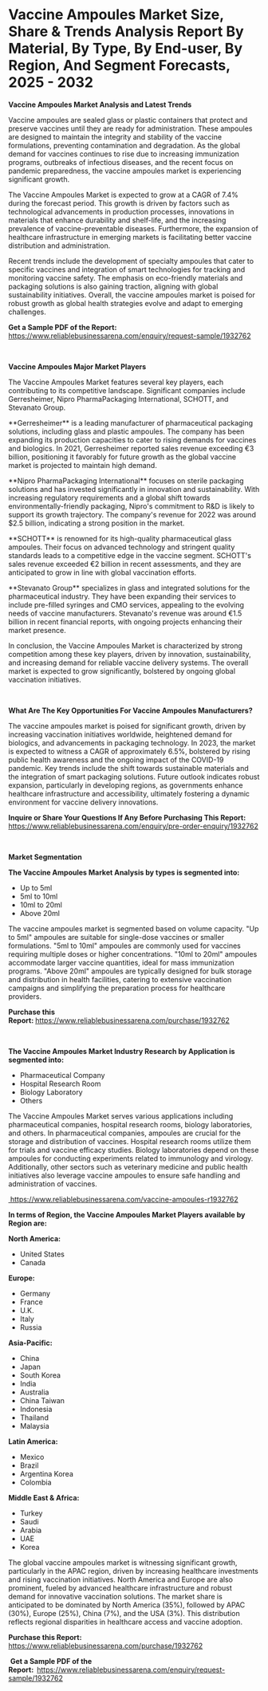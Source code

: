 <p><h1>Vaccine Ampoules Market Size, Share & Trends Analysis Report By Material, By Type, By End-user, By Region, And Segment Forecasts, 2025 - 2032</h1></p><p><strong>Vaccine Ampoules Market Analysis and Latest Trends</strong></p>
<p><p>Vaccine ampoules are sealed glass or plastic containers that protect and preserve vaccines until they are ready for administration. These ampoules are designed to maintain the integrity and stability of the vaccine formulations, preventing contamination and degradation. As the global demand for vaccines continues to rise due to increasing immunization programs, outbreaks of infectious diseases, and the recent focus on pandemic preparedness, the vaccine ampoules market is experiencing significant growth.</p><p>The Vaccine Ampoules Market is expected to grow at a CAGR of 7.4% during the forecast period. This growth is driven by factors such as technological advancements in production processes, innovations in materials that enhance durability and shelf-life, and the increasing prevalence of vaccine-preventable diseases. Furthermore, the expansion of healthcare infrastructure in emerging markets is facilitating better vaccine distribution and administration. </p><p>Recent trends include the development of specialty ampoules that cater to specific vaccines and integration of smart technologies for tracking and monitoring vaccine safety. The emphasis on eco-friendly materials and packaging solutions is also gaining traction, aligning with global sustainability initiatives. Overall, the vaccine ampoules market is poised for robust growth as global health strategies evolve and adapt to emerging challenges.</p></p>
<p><strong>Get a Sample PDF of the Report:&nbsp;</strong> <a href="https://www.reliablebusinessarena.com/enquiry/request-sample/1932762?utm_campaign=3554&utm_medium=2&utm_source=Github&utm_content=ia&utm_term=13042025&utm_id=vaccine-ampoules">https://www.reliablebusinessarena.com/enquiry/request-sample/1932762</a></p>
<p>&nbsp;</p>
<p><strong>Vaccine Ampoules Major Market Players</strong></p>
<p><p>The Vaccine Ampoules Market features several key players, each contributing to its competitive landscape. Significant companies include Gerresheimer, Nipro PharmaPackaging International, SCHOTT, and Stevanato Group.</p><p>**Gerresheimer** is a leading manufacturer of pharmaceutical packaging solutions, including glass and plastic ampoules. The company has been expanding its production capacities to cater to rising demands for vaccines and biologics. In 2021, Gerresheimer reported sales revenue exceeding €3 billion, positioning it favorably for future growth as the global vaccine market is projected to maintain high demand.</p><p>**Nipro PharmaPackaging International** focuses on sterile packaging solutions and has invested significantly in innovation and sustainability. With increasing regulatory requirements and a global shift towards environmentally-friendly packaging, Nipro's commitment to R&D is likely to support its growth trajectory. The company's revenue for 2022 was around $2.5 billion, indicating a strong position in the market.</p><p>**SCHOTT** is renowned for its high-quality pharmaceutical glass ampoules. Their focus on advanced technology and stringent quality standards leads to a competitive edge in the vaccine segment. SCHOTT's sales revenue exceeded €2 billion in recent assessments, and they are anticipated to grow in line with global vaccination efforts.</p><p>**Stevanato Group** specializes in glass and integrated solutions for the pharmaceutical industry. They have been expanding their services to include pre-filled syringes and CMO services, appealing to the evolving needs of vaccine manufacturers. Stevanato's revenue was around €1.5 billion in recent financial reports, with ongoing projects enhancing their market presence.</p><p>In conclusion, the Vaccine Ampoules Market is characterized by strong competition among these key players, driven by innovation, sustainability, and increasing demand for reliable vaccine delivery systems. The overall market is expected to grow significantly, bolstered by ongoing global vaccination initiatives.</p></p>
<p>&nbsp;</p>
<p><strong>What Are The Key Opportunities For Vaccine Ampoules Manufacturers?</strong></p>
<p><p>The vaccine ampoules market is poised for significant growth, driven by increasing vaccination initiatives worldwide, heightened demand for biologics, and advancements in packaging technology. In 2023, the market is expected to witness a CAGR of approximately 6.5%, bolstered by rising public health awareness and the ongoing impact of the COVID-19 pandemic. Key trends include the shift towards sustainable materials and the integration of smart packaging solutions. Future outlook indicates robust expansion, particularly in developing regions, as governments enhance healthcare infrastructure and accessibility, ultimately fostering a dynamic environment for vaccine delivery innovations.</p></p>
<p><strong>Inquire or Share Your Questions If Any Before Purchasing This Report:</strong> <a href="https://www.reliablebusinessarena.com/enquiry/pre-order-enquiry/1932762?utm_campaign=3554&utm_medium=2&utm_source=Github&utm_content=ia&utm_term=13042025&utm_id=vaccine-ampoules">https://www.reliablebusinessarena.com/enquiry/pre-order-enquiry/1932762</a></p>
<p>&nbsp;</p>
<p><strong>Market Segmentation</strong></p>
<p><strong>The Vaccine Ampoules Market Analysis by types is segmented into:</strong></p>
<p><ul><li>Up to 5ml</li><li>5ml to 10ml</li><li>10ml to 20ml</li><li>Above 20ml</li></ul></p>
<p><p>The vaccine ampoules market is segmented based on volume capacity. "Up to 5ml" ampoules are suitable for single-dose vaccines or smaller formulations. "5ml to 10ml" ampoules are commonly used for vaccines requiring multiple doses or higher concentrations. "10ml to 20ml" ampoules accommodate larger vaccine quantities, ideal for mass immunization programs. "Above 20ml" ampoules are typically designed for bulk storage and distribution in health facilities, catering to extensive vaccination campaigns and simplifying the preparation process for healthcare providers.</p></p>
<p><strong>Purchase this Report:&nbsp;</strong><a href="https://www.reliablebusinessarena.com/purchase/1932762?utm_campaign=3554&utm_medium=2&utm_source=Github&utm_content=ia&utm_term=13042025&utm_id=vaccine-ampoules">https://www.reliablebusinessarena.com/purchase/1932762</a></p>
<p>&nbsp;</p>
<p><strong>The Vaccine Ampoules Market Industry Research by Application is segmented into:</strong></p>
<p><ul><li>Pharmaceutical Company</li><li>Hospital Research Room</li><li>Biology Laboratory</li><li>Others</li></ul></p>
<p><p>The Vaccine Ampoules Market serves various applications including pharmaceutical companies, hospital research rooms, biology laboratories, and others. In pharmaceutical companies, ampoules are crucial for the storage and distribution of vaccines. Hospital research rooms utilize them for trials and vaccine efficacy studies. Biology laboratories depend on these ampoules for conducting experiments related to immunology and virology. Additionally, other sectors such as veterinary medicine and public health initiatives also leverage vaccine ampoules to ensure safe handling and administration of vaccines.</p></p>
<p><a href="https://www.reliablebusinessarena.com/vaccine-ampoules-r1932762?utm_campaign=3554&utm_medium=2&utm_source=Github&utm_content=ia&utm_term=13042025&utm_id=vaccine-ampoules">&nbsp;https://www.reliablebusinessarena.com/vaccine-ampoules-r1932762</a></p>
<p><strong>In terms of Region, the Vaccine Ampoules Market Players available by Region are:</strong></p>
<p>
    <p> <strong> North America: </strong>
        <ul>
            <li>United States</li>
            <li>Canada</li>
        </ul>
        </p> 
    <p> <strong> Europe: </strong>
        <ul>
            <li>Germany</li>
            <li>France</li>
            <li>U.K.</li>
            <li>Italy</li>
            <li>Russia</li>
        </ul>
        </p> 
    <p> <strong> Asia-Pacific: </strong>
        <ul>
            <li>China</li>
            <li>Japan</li>
            <li>South Korea</li>
            <li>India</li>
            <li>Australia</li>
            <li>China Taiwan</li>
            <li>Indonesia</li>
            <li>Thailand</li>
            <li>Malaysia</li>
        </ul>
        </p> 
    <p> <strong> Latin America: </strong>
        <ul>
            <li>Mexico</li>
            <li>Brazil</li>
            <li>Argentina Korea</li>
            <li>Colombia</li>
        </ul>
        </p> 
    <p> <strong> Middle East & Africa: </strong>
        <ul>
            <li>Turkey</li>
            <li>Saudi</li>
            <li>Arabia</li>
            <li>UAE</li>
            <li>Korea</li>
        </ul>
    </p>
    </p>
<p><p>The global vaccine ampoules market is witnessing significant growth, particularly in the APAC region, driven by increasing healthcare investments and rising vaccination initiatives. North America and Europe are also prominent, fueled by advanced healthcare infrastructure and robust demand for innovative vaccination solutions. The market share is anticipated to be dominated by North America (35%), followed by APAC (30%), Europe (25%), China (7%), and the USA (3%). This distribution reflects regional disparities in healthcare access and vaccine adoption.</p></p>
<p><strong>Purchase this Report: </strong><a href="https://www.reliablebusinessarena.com/purchase/1932762?utm_campaign=3554&utm_medium=2&utm_source=Github&utm_content=ia&utm_term=13042025&utm_id=vaccine-ampoules">https://www.reliablebusinessarena.com/purchase/1932762</a></p>
<p>&nbsp;<strong>Get a Sample PDF of the Report:&nbsp;&nbsp;</strong><a href="https://www.reliablebusinessarena.com/enquiry/request-sample/1932762?utm_campaign=3554&utm_medium=2&utm_source=Github&utm_content=ia&utm_term=13042025&utm_id=vaccine-ampoules">https://www.reliablebusinessarena.com/enquiry/request-sample/1932762</a></p>
<p><strong></strong></p>
<p><p></p><p></p><p></p></p>